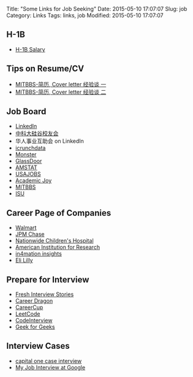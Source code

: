 Title: "Some Links for Job Seeking"
Date: 2015-05-10 17:07:07
Slug: job
Category: Links
Tags: links, job
Modified: 2015-05-10 17:07:07

## H-1B

- [H-1B Salary](http://h1bdata.info/beta/)

## Tips on Resume/CV
- [MITBBS-简历, Cover letter 经验谈 一](https://www.evernote.com/shard/s177/sh/e0a6c4d4-c131-4de6-a8f1-9d58c10941fb/4cdaa3220854fb7ba0ba8c632132e4c7?noteKey=4cdaa3220854fb7ba0ba8c632132e4c7&noteGuid=e0a6c4d4-c131-4de6-a8f1-9d58c10941fb)
- [MITBBS-简历, Cover letter 经验谈 二](https://www.evernote.com/shard/s177/sh/5203d4f1-995e-4664-8bde-c84216944245/6beff1c823c05f529c6112b23d610b26?noteKey=6beff1c823c05f529c6112b23d610b26&noteGuid=5203d4f1-995e-4664-8bde-c84216944245)

## Job Board

- [LinkedIn](https://www.linkedin.com/)
- [中科大硅谷校友会](http://www.ustcsv.com/portal.php)
- 华人事业互助会 on LinkedIn
- [icrunchdata](http://www.icrunchdata.com/)
- [Monster](http://www.monster.com/)
- [GlassDoor](http://www.glassdoor.com/index.htm)
- [AMSTAT](http://jobs.amstat.org/jobs/)
- [USAJOBS](https://www.usajobs.gov/)
- [Academic Joy](http://www.academicjoy.net/index-en.html)
- [MITBBS](http://www.mitbbs.com/bbsdoc/Statistics.html)
- [ISU](http://www.stat.iastate.edu/employment/)


## Career Page of Companies

- [Walmart](http://careers.walmart.com/)
- [JPM Chase](https://careers.jpmorganchase.com/career/careerhome)
- [Nationwide Children's Hospital](http://www.nationwidechildrens.org/healthcare-career-opportunities)
- [American Institution for Research](http://www.air.org/careers/)
- [in4mation insights](http://www.in4ins.com/contact-us/careers/current-opportunities.html)
- [Eli Lilly](https://sjobs.brassring.com/TGWebHost/home.aspx?partnerid=25428&siteid=5645)


## Prepare for Interview
- [Fresh Interview Stories](http://intearview.com/)
- [Career Dragon](http://career-dragon.blogspot.com/)
- [CareerCup](http://www.careercup.com/)
- [LeetCode](http://leetcode.com/)
- [CodeInterview](http://codeinterview.me/)
- [Geek for Geeks](http://www.geeksforgeeks.org/)

## Interview Cases
- [capital one case interview](http://www.mitbbs.com/bbsann2/life.faq/JobHunting/mianshiexp/C1/M.1172677193.l0/capital+one+case+interview+%C3%E6%BE%AD)
- [My Job Interview at Google](http://www.catonmat.net/blog/my-job-interview-at-google/)
